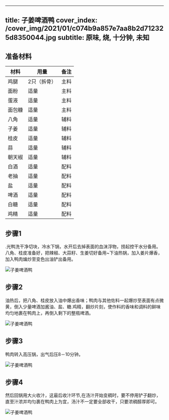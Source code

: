 
---
title: 子姜啤酒鸭
cover_index: /cover_img/2021/01/c074b9a857e7aa8b2d712325d8350044.jpg
subtitle: 原味, 烧, 十分钟, 未知
---

## 准备材料

| 材料     | 用量 | 备注|
| ------- | ----- | --- |
| 鸡腿 | 2只（拆骨）| 主料 |
| 面粉 | 适量| 主料 |
| 蛋液 | 适量| 主料 |
| 面包糠 | 适量| 主料 |
| 八角 | 适量| 辅料 |
| 子姜 | 适量| 辅料 |
| 桂皮 | 适量| 辅料 |
| 蒜 | 适量| 辅料 |
| 朝天椒 | 适量| 辅料 |
| 白酒 | 适量| 配料 |
| 老抽 | 适量| 配料 |
| 盐 | 适量| 配料 |
| 啤酒 | 适量| 配料 |
| 白糖 | 适量| 配料 |
| 鸡精 | 适量| 配料 |

## 步骤1

.光鸭洗干净切块，冷水下锅，水开后去掉表面的血沫浮物，捞起控干水分备用。八角、桂皮准备好，把辣椒、大蒜籽、生姜切好备用~下油热锅，加入姜片爆香，加入鸭肉煸炒至变色出油铲出备用。

![子姜啤酒鸭](https://i8.meishichina.com/attachment/recipe/201010/201010131704237.jpg?x-oss-process=style/p320) 

## 步骤2

油热后，把八角、桂皮放入油中爆出香味；鸭肉与其他佐料一起爆炒至表面有点微黄，倒入少量啤酒加酱油、盐、糖.鸡精，翻炒片刻，使作料的香味和调料的鲜味均匀地裹在鸭肉上，再倒入剩下的整瓶啤酒。

![子姜啤酒鸭](https://i8.meishichina.com/attachment/recipe/201010/201010131711414.jpg?x-oss-process=style/p320) 

## 步骤3

鸭肉转入高压锅，出气后压8－10分钟。

![子姜啤酒鸭](https://i8.meishichina.com/attachment/recipe/201010/201010131714265.jpg?x-oss-process=style/p320) 

## 步骤4

然后回锅用大火收汁，这最后收汁环节,在汤汁开始变稠时，要不停用铲子翻炒，直至汁浓并均匀裹在鸭肉上为宜，汤汁不一定要全部收干，只要浓稠醇厚即可。

![子姜啤酒鸭](https://i8.meishichina.com/attachment/recipe/201010/201010131717528.jpg?x-oss-process=style/p320) 

